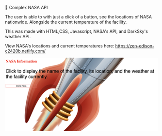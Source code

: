  🚀 Complex NASA API


The user is able to with just a click of a button, see the locations of NASA nationwide. Alongside the current temperature of the facility.

This was made with HTML,CSS, Javascript, NASA's API, and DarkSky's weather API.

View NASA's locations and current temperatures here: https://zen-edison-c2420b.netlify.com/

![](Nasa_complex.png)



